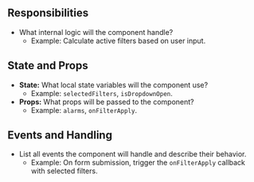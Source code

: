 
## **Responsibilities**
- What internal logic will the component handle?
  - Example: Calculate active filters based on user input.

## **State and Props**
- **State:** What local state variables will the component use?
  - Example: `selectedFilters`, `isDropdownOpen`.
- **Props:** What props will be passed to the component?
  - Example: `alarms`, `onFilterApply`.

## **Events and Handling**
- List all events the component will handle and describe their behavior.
  - Example: On form submission, trigger the `onFilterApply` callback with selected filters.
